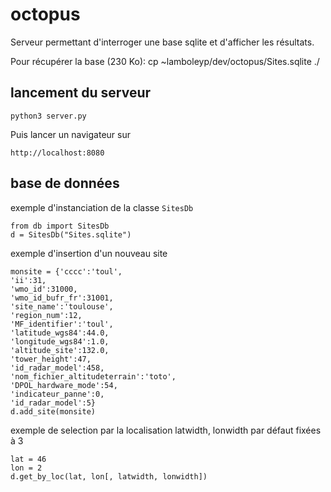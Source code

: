 # octopus

Serveur permettant d'interroger une base
sqlite et d'afficher les résultats.

Pour récupérer la base (230 Ko):
    cp ~lamboleyp/dev/octopus/Sites.sqlite ./
    
## lancement du serveur
```
python3 server.py
```
Puis lancer un navigateur sur
```
http://localhost:8080
```


## base de données
exemple d'instanciation de la classe `SitesDb`
```
from db import SitesDb
d = SitesDb("Sites.sqlite")
```
exemple d'insertion d'un nouveau site
```
monsite = {'cccc':'toul',
'ii':31,
'wmo_id':31000,
'wmo_id_bufr_fr':31001,
'site_name':'toulouse',
'region_num':12,
'MF_identifier':'toul',
'latitude_wgs84':44.0,
'longitude_wgs84':1.0,
'altitude_site':132.0,
'tower_height':47,
'id_radar_model':458,
'nom_fichier_altitudeterrain':'toto',
'DPOL_hardware_mode':54,
'indicateur_panne':0,
'id_radar_model':5} 
d.add_site(monsite)
```

exemple de selection par la localisation
latwidth, lonwidth par défaut fixées à 3

```
lat = 46
lon = 2
d.get_by_loc(lat, lon[, latwidth, lonwidth])
```
